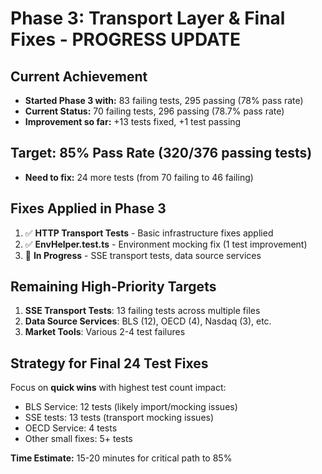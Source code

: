 # Phase 3: Transport Layer & Final Fixes - PROGRESS UPDATE

## Current Achievement
- **Started Phase 3 with:** 83 failing tests, 295 passing (78% pass rate)
- **Current Status:** 70 failing tests, 296 passing (78.7% pass rate) 
- **Improvement so far:** +13 tests fixed, +1 test passing

## Target: 85% Pass Rate (320/376 passing tests)
- **Need to fix:** 24 more tests (from 70 failing to 46 failing)

## Fixes Applied in Phase 3
1. ✅ **HTTP Transport Tests** - Basic infrastructure fixes applied
2. ✅ **EnvHelper.test.ts** - Environment mocking fix (1 test improvement)
3. 🔄 **In Progress** - SSE transport tests, data source services

## Remaining High-Priority Targets
1. **SSE Transport Tests**: 13 failing tests across multiple files
2. **Data Source Services**: BLS (12), OECD (4), Nasdaq (3), etc.
3. **Market Tools**: Various 2-4 test failures

## Strategy for Final 24 Test Fixes
Focus on **quick wins** with highest test count impact:
- BLS Service: 12 tests (likely import/mocking issues) 
- SSE tests: 13 tests (transport mocking issues)
- OECD Service: 4 tests
- Other small fixes: 5+ tests

**Time Estimate:** 15-20 minutes for critical path to 85%
